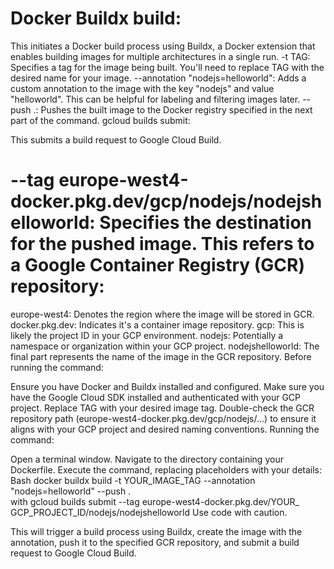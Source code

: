 # Docker Buildx build:

This initiates a Docker build process using Buildx, a Docker extension that enables building images for multiple architectures in a single run.
-t TAG: Specifies a tag for the image being built. You'll need to replace TAG with the desired name for your image.
--annotation "nodejs=helloworld": Adds a custom annotation to the image with the key "nodejs" and value "helloworld". This can be helpful for labeling and filtering images later.
--push .: Pushes the built image to the Docker registry specified in the next part of the command.
gcloud builds submit:

This submits a build request to Google Cloud Build.
# --tag europe-west4-docker.pkg.dev/gcp/nodejs/nodejshelloworld: Specifies the destination for the pushed image. This refers to a Google Container Registry (GCR) repository:
europe-west4: Denotes the region where the image will be stored in GCR.
docker.pkg.dev: Indicates it's a container image repository.
gcp: This is likely the project ID in your GCP environment.
nodejs: Potentially a namespace or organization within your GCP project.
nodejshelloworld: The final part represents the name of the image in the GCR repository.
Before running the command:

Ensure you have Docker and Buildx installed and configured.
Make sure you have the Google Cloud SDK installed and authenticated with your GCP project.
Replace TAG with your desired image tag. Double-check the GCR repository path (europe-west4-docker.pkg.dev/gcp/nodejs/...) to ensure it aligns with your GCP project and desired naming conventions.
Running the command:

Open a terminal window.
Navigate to the directory containing your Dockerfile.
Execute the command, replacing placeholders with your details:
Bash
docker buildx build -t YOUR_IMAGE_TAG --annotation "nodejs=helloworld" --push . \
with gcloud builds submit --tag europe-west4-docker.pkg.dev/YOUR_ GCP_PROJECT_ID/nodejs/nodejshelloworld
Use code with caution.

This will trigger a build process using Buildx, create the image with the annotation, push it to the specified GCR repository, and submit a build request to Google Cloud Build.
